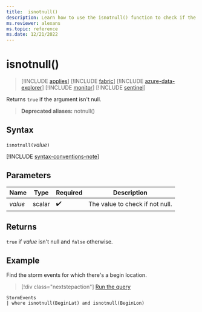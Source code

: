 ```yaml
---
title:  isnotnull()
description: Learn how to use the isnotnull() function to check if the argument isn't null.
ms.reviewer: alexans
ms.topic: reference
ms.date: 12/21/2022
---
```

# isnotnull()

> [!INCLUDE [applies](../includes/applies-to-version/applies.md)] [!INCLUDE [fabric](../includes/applies-to-version/fabric.md)] [!INCLUDE [azure-data-explorer](../includes/applies-to-version/azure-data-explorer.md)] [!INCLUDE [monitor](../includes/applies-to-version/monitor.md)] [!INCLUDE [sentinel](../includes/applies-to-version/sentinel.md)]

Returns `true` if the argument isn't null.

> **Deprecated aliases:** notnull()

## Syntax

`isnotnull(`*value*`)`

[!INCLUDE [syntax-conventions-note](../includes/syntax-conventions-note.md)]

## Parameters

| Name | Type | Required | Description |
|--|--|--|--|
|*value*|scalar| :heavy_check_mark:| The value to check if not null.|

## Returns

`true` if *value* isn't null and `false` otherwise.

## Example

Find the storm events for which there's a begin location.

> [!div class="nextstepaction"]
> <a href="https://dataexplorer.azure.com/clusters/help/databases/Samples?query=H4sIAAAAAAAAAwsuyS/KdS1LzSsp5uWqUSjPSC1KVcgszssvySvNydFwSk3PzPNJLNFUSMxLwRDPz9MEAOSBMshAAAAA" target="_blank">Run the query</a>

```kusto
StormEvents
| where isnotnull(BeginLat) and isnotnull(BeginLon)
```
